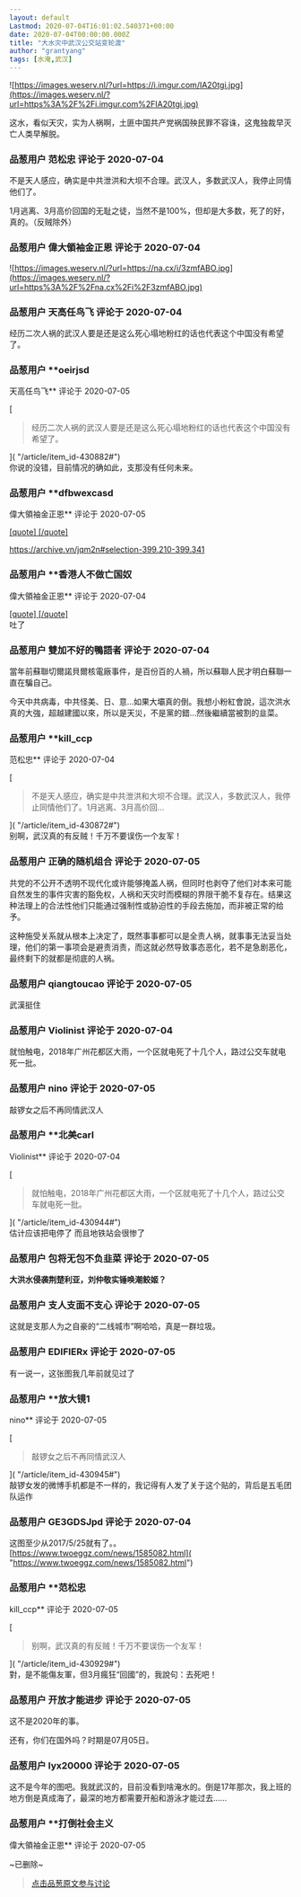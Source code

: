 ```yaml
---
layout: default
Lastmod: 2020-07-04T16:01:02.540371+00:00
date: 2020-07-04T00:00:00.000Z
title: "大水灾中武汉公交站变轮渡"
author: "grantyang"
tags: [水淹,武汉]
---
```


![https://images.weserv.nl/?url=https://i.imgur.com/IA20tgi.jpg](https://images.weserv.nl/?url=https%3A%2F%2Fi.imgur.com%2FIA20tgi.jpg)  
  
这水，看似天灾，实为人祸啊，土匪中国共产党祸国殃民罪不容诛，这鬼独裁早灭亡人类早解脱。

            
### 品葱用户 **范松忠** 评论于 2020-07-04
        
不是天人感应，确实是中共泄洪和大坝不合理。武汉人，多数武汉人，我停止同情他们了。  
  
1月逃离、3月高价回国的无耻之徒，当然不是100%，但却是大多数，死了的好，真的。（反贼除外）
        


            
### 品葱用户 **偉大領袖金正恩** 评论于 2020-07-04
        
![https://images.weserv.nl/?url=https://na.cx/i/3zmfABO.jpg](https://images.weserv.nl/?url=https%3A%2F%2Fna.cx%2Fi%2F3zmfABO.jpg)
        


            
### 品葱用户 **天高任鸟飞** 评论于 2020-07-04
        
经历二次人祸的武汉人要是还是这么死心塌地粉红的话也代表这个中国没有希望了。
        


            
### 品葱用户 **oeirjsd 
天高任鸟飞** 评论于 2020-07-05
        
[

> 经历二次人祸的武汉人要是还是这么死心塌地粉红的话也代表这个中国没有希望了。

]( "/article/item_id-430882#")  
你说的没错，目前情况的确如此，支那没有任何未来。
        


            
### 品葱用户 **dfbwexcasd 
偉大領袖金正恩** 评论于 2020-07-05
        
[\[quote\] \[/quote\]]( "/article/item_id-430875#")  
  
https://archive.vn/jqm2n#selection-399.210-399.341
        


            
### 品葱用户 **香港人不做亡国奴 
偉大領袖金正恩** 评论于 2020-07-04
        
[\[quote\] \[/quote\]]( "/article/item_id-430875#")  
吐了
        


            
### 品葱用户 **雙加不好的鴨語者** 评论于 2020-07-04
        
當年前蘇聯切爾諾貝爾核電廠事件，是百份百的人禍，所以蘇聯人民才明白蘇聯一直在騙自己。  
  
今天中共病毒，中共怪美、日、意…如果大壩真的倒。我想小粉紅會說，這次洪水真的大強，超越建國以來，所以是天災，不是黨的錯…然後繼續當被割的韭菜。
        


            
### 品葱用户 **kill_ccp 
范松忠** 评论于 2020-07-04
        
[

> 不是天人感应，确实是中共泄洪和大坝不合理。武汉人，多数武汉人，我停止同情他们了。1月逃离、3月高价回...

]( "/article/item_id-430872#")  
别啊，武汉真的有反贼！千万不要误伤一个友军！
        


            
### 品葱用户 **正确的随机组合** 评论于 2020-07-05
        
共党的不公开不透明不现代化或许能够掩盖人祸，但同时也剥夺了他们对本来可能自然发生的事件灾害的豁免权，人祸和天灾时而模糊的界限干脆不复存在。结果这种法理上的合法性他们只能通过强制性或胁迫性的手段去施加，而非被正常的给予。  
  
这种施受关系就从根本上决定了，既然事事都可以是全责人祸，就事事无法妥当处理，他们的第一事项会是避责消责，而这就必然导致事态恶化，若不是急剧恶化，最终剩下的就都是彻底的人祸。
        


            
### 品葱用户 **qiangtoucao** 评论于 2020-07-05
        
武漢挺住
        


            
### 品葱用户 **Violinist** 评论于 2020-07-04
        
就怕触电，2018年广州花都区大雨，一个区就电死了十几个人，路过公交车就电死一批。
        


            
### 品葱用户 **nino** 评论于 2020-07-05
        
敲锣女之后不再同情武汉人
        


            
### 品葱用户 **北美carl 
Violinist** 评论于 2020-07-04
        
[

> 就怕触电，2018年广州花都区大雨，一个区就电死了十几个人，路过公交车就电死一批。

]( "/article/item_id-430944#")  
估计应该把电停了 而且地铁站会很惨了
        


            
### 品葱用户 **包将无包不负韭菜** 评论于 2020-07-05
        
**大洪水侵袭荆楚利亚，刘仲敬实锤唤潮鲛姬？**
        


            
### 品葱用户 **支人支面不支心** 评论于 2020-07-05
        
这就是支那人为之自豪的“二线城市”啊哈哈，真是一群垃圾。
        


            
### 品葱用户 **EDIFIERx** 评论于 2020-07-05
        
有一说一，这张图我几年前就见过了
        


            
### 品葱用户 **放大镜1 
nino** 评论于 2020-07-05
        
[

> 敲锣女之后不再同情武汉人

]( "/article/item_id-430945#")  
敲锣女发的微博手机都是不一样的，我记得有人发了关于这个贴的，背后是五毛团队运作
        


            
### 品葱用户 **GE3GDSJpd** 评论于 2020-07-04
        
这图至少从2017/5/25就有了。。  
[https://www.twoeggz.com/news/1585082.html]( "https://www.twoeggz.com/news/1585082.html")
        


            
### 品葱用户 **范松忠 
kill_ccp** 评论于 2020-07-05
        
[

> 别啊，武汉真的有反贼！千万不要误伤一个友军！

]( "/article/item_id-430929#")  
對，是不能傷友軍，但3月瘋狂“回國”的，我說句：去死吧！
        


            
### 品葱用户 **开放才能进步** 评论于 2020-07-05
        
这不是2020年的事。  
  
还有，你们在国外吗？时期是07月05日。
        


            
### 品葱用户 **lyx20000** 评论于 2020-07-05
        
这不是今年的图吧。我就武汉的，目前没看到啥淹水的。倒是17年那次，我上班的地方倒是真成海了，最深的地方都需要开船和游泳才能过去......
        


            
### 品葱用户 **打倒社会主义 
偉大領袖金正恩** 评论于 2020-07-05
        
~已删除~
        






> [点击品葱原文参与讨论](https://pincong.rocks/article/21204)


